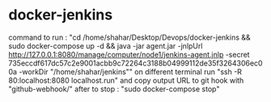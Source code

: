# docker-jenkins
command to run :
"cd /home/shahar/Desktop/Devops/docker-jenkins && sudo docker-compose up -d && java -jar agent.jar -jnlpUrl http://127.0.0.1:8080/manage/computer/node1/jenkins-agent.jnlp -secret 735eccdf617dc57c2e9001acbb9c72264c3188b04999112de35f3264306ec00a -workDir "/home/shahar/jenkins""
on different terminal run "ssh -R 80:localhost:8080 localhost.run"
and copy output URL to git hook with "github-webhook/" after
to stop :
"sudo docker-compose stop" 


